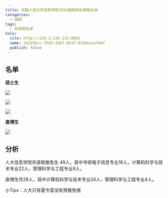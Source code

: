 ```yaml
---
title: 中国人民大学信息学院2024届推免拟录取名单
categories:
  - 保研
tags:
  - 拟录取名单
halo:
  site: http://119.3.239.131:8082
  name: 341b56cc-7b39-416f-8e3f-831bee1af4ef
  publish: false
---
```

## 名单

**硕士生**

![](https://pic.imgdb.cn/item/654a6231c458853aef5391ed.jpg)

![](https://pic.imgdb.cn/item/654a54b2c458853aeffb1b0c.jpg)

![](https://pic.imgdb.cn/item/654a54f8c458853aeffcd8c8.jpg)


**直博生**

![](https://pic.imgdb.cn/item/654a6522c458853aef61c3ef.jpg)


## 分析

人大信息学院共录取推免生 49人，其中专硕电子信息专业18人，计算机科学与技术专业22人，管理科学与工程专业9人。

直博生共28人，其中计算机科学与技术专业24人，管理科学与工程专业4人。

小Tips：人大只有夏令营没有预推免哦

